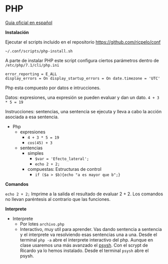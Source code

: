 # PHP

[Guia oficial en español](http://php.net/manual/es/)


__Instalación__

Ejecutar el scripts incluido en el repositorio https://github.com/ricpelo/conf

`~/.conf/scripts/php-install.sh`

A parte de instalar PHP este script configura ciertos parámetros dentro de `/etc/php/7.1/cli/php.ini`    


`error_reporting = E_ALL                                                                      
display_errors = On
display_startup_errors = On
date.timezone = 'UTC' `


Php esta compuesto por datos e intrucciones.

Datos: expresiones, una expresión se pueden evaluar y dan un dato.  `4 + 3 * 5 = 19`

Instrucciones: sentencias, una sentencia se ejecuta y lleva a cabo la acción asociada a esa sentencia.

- Php
  - expresiones
    - `4 + 3 * 5 = 19`
    - `cos(45) + 3`
  - sentencias
    - simples
      - `$var = 'Efecto_lateral';`
      - `echo 2 + 2;`
    - compuestas: Estructuras de control
      - `if ($a > $b){echo "a es mayor que b";}`

__Comandos__

`echo 2 + 2;` Imprime a la salida el resultado de evaluar  2 + 2.
 Los comandos no llevan paréntesis al contrario que las funciones.

__Interprete__

- Interprete
  - Por lotes `archivo.php`
  - Interactivo, muy util para aprender. Vas dando sentencia a sentencia y el interprete va resolviendo esas sentencias una a una. Desde el terminal `php -a` abre el interprete interactivo del php. Aunque en clase usaremos una más avanzado el [psysh](https://psysh.org/). Con el scrypt de Ricardo ya lo hemos instalado. Desde el terminal `psysh` abre el psysh.
